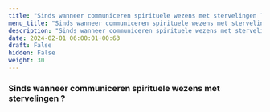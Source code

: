 ```yaml
---
title: "Sinds wanneer communiceren spirituele wezens met stervelingen ?"
menu_title: "Sinds wanneer communiceren spirituele wezens met stervelingen ?"
description: "Sinds wanneer communiceren spirituele wezens met stervelingen ?"
date: 2024-02-01 06:00:01+00:63
draft: False
hidden: False
weight: 30
---
```

### Sinds wanneer communiceren spirituele wezens met stervelingen ?
